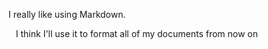 I really like using Markdown.

&nbsp;&nbsp;&nbsp;I think I'll use it to format all of my documents from now on

